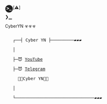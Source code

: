  [<img align="left" alt="Terminal" width="26px" src="https://raw.githubusercontent.com/github/explore/80688e429a7d4ef2fca1e82350fe8e3517d3494d/topics/terminal/terminal.png" />⚠️]

❯▁
 
 
 CyberYN ☣☣☣
	
<pre>

   ┌──┤ Cyber YN ├─────────▰▰▰

   │

   ├─😈 <a href="https://youtube.com/channel/UCirjXMzqIwYnc37imuoSdZA">YouTube</a>

   ├─😈 <a href="https://t.me/joinchat/ylsySwFK2GtiOWVl">Telegram</a>

     👨‍💻Cyber YN👨‍💻

   │

   └───────────────────────────────▰▰▰

</pre>
	

	

	

	

	

	

	

	




